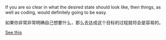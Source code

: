 If you are so clear in what the desired state should look like, then things, as well as coding, would definitely going to be easy.

如果你非常非常明确自己想要什么，那么去达成这个目标的过程就将会是容易的。

[See this](https://github.com/hsiaofongw/expression-evaluator)
